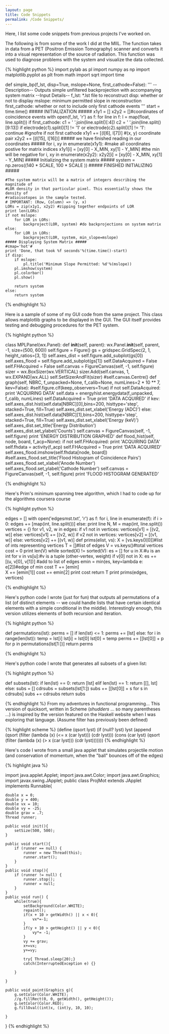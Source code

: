 ```yaml
---
layout: page
title: Code Snippets
permalink: /Code Snippets/
---
```


Here, I list some code snippets from previous projects I've worked on. 

The following is from some of the work I did at the MIIL. The function takes in 
data from a PET (Positron Emission Tomography) scanner and converts it into a 
visual representation of the source of radiation. This function was used to
diagnose problems with the system and visualize the data collected.

{% highlight python %}
import pylab as pl
import numpy as np
import matplotlib.pyplot as plt
from math import sqrt
import time

def simple_bp(f_lst, disp=True, mslope=None, first_cathode=False):
    '''
    --Description--
    Outputs simple unfiltered backprojection
    with accompanying system matrix
    --Input Details--
    f_lst: *.lst file to reconstruct
    disp: whether or not to display
    mslope: minimum permitted slope in reconstruction
    first_cathode: whether or not to include only first cathode events
    '''
    start = time.time()
    ##### INITIALIZATION #####
    x1y1 = []
    x2y2 = []#coordinates of coincidence events
    with open(f_lst, 'r') as f:
        for line in f:
            l = map(float, line.split())
            if first_cathode:
                c1 = ' '.join(line.split()[:4])
                c2 = ' '.join(line.split()[9:13])
                if electrode(c1).split()[1] != '1' or electrode(c2).split()[1] != '1':
                    continue
                    #ignofre if not first cathode
            x1y1 += [(l[6], l[7])] #(x, y) coordinate pair
            x2y2 += [(l[15], l[16])]
    ##### we have finished reading in our coordinates #####
    for i, xy in enumerate(x1y1): #make all coordinates postive for matrix indices
        x1y1[i] = [xy[0] - X_MIN, xy[1] - Y_MIN] #the min will be negative 
    for i, xy in enumerate(x2y2):
        x2y2[i] = [xy[0] - X_MIN, xy[1] - Y_MIN]
    ##### Initializing the system matrix #####
    system = np.zeros((140 * SCALE, 100 * SCALE ))
    ##### FINISHED INITIALIZING #####
     
    #The system matrix will be a matrix of integers describing the magnitude of
    #LOR density in that particular pixel. This essentially shows the density of
    #radioisotopes in the sample tested.
    # IMPORTANT: (Row, Column) => (y, x)
    LORs = zip(x1y1, x2y2) #zipping together endpoints of LOR
    print len(LORs)
    if not mslope:
        for LOR in LORs:
            backproject(LOR, system) #do backprojections on system matrix
    else:
        for LOR in LORs:
            backproject(LOR, system, min_slope=mslope)
    ##### Displaying System Matrix #####
    #cmap='hot'#
    print 'Done, that took %f seconds'%(time.time()-start)
    if disp:
        if mslope:
            pl.title('Minimum Slope Permitted: %d'%(mslope))
        pl.imshow(system)
        pl.colorbar()
        pl.show()
         
        return system
    else:
        return system
{% endhighlight %}

Here is a sample of some of my GUI code from the same project. This class allows matplotlib graphs
to be displayed in the GUI. The GUI itself provides testing and debugging procedures for the PET system. 

{% highlight python %}

class MPLPanel(wx.Panel):
    def __init__(self, parent):
        wx.Panel.__init__(self, parent, -1, size=(500, 600))
        self.figure = Figure()
        gs = gridspec.GridSpec(2, 1, height_ratios=[3, 1])
        self.axes_dist = self.figure.add_subplot(gs[0])
        self.axes_flood = self.figure.add_subplot(gs[1])
        self.DataAcquired = False
        self.FHAcquired = False
        self.canvas = FigureCanvas(self, -1, self.figure)
        sizer = wx.BoxSizer(wx.VERTICAL)
        sizer.Add(self.canvas, 1, wx.EXPAND|wx.ALL)
        self.SetSizerAndFit(sizer)
        #self.canvas.Centre()
    def graph(self, NBRC, f_unpacked=None, f_calib=None, numLines=2 * 10 ** 7, kev=False):
        #self.figure.clf(keep_observers=True)
        if not self.DataAcquired:
            print 'ACQUIRING DATA'
            self.data = energyhist.energydata(f_unpacked, f_calib, numLines)
            self.DataAcquired = True
            print 'DATA ACQUIRED'
        if kev:
            self.axes_dist.hist(self.data[NBRC][0],bins=200, histtype='step', stacked=True, fill=True)
            self.axes_dist.set_xlabel('Energy (ADC)')
        else:
            self.axes_dist.hist(self.data[NBRC][1],bins=200, histtype='step', stacked=True, fill=True)
            self.axes_dist.set_xlabel('Energy (keV)')
        self.axes_dist.set_title('Energy Distribution')
        self.axes_dist.set_ylabel('Counts')
        self.canvas = FigureCanvas(self, -1, self.figure)
        print 'ENERGY DISTRIBUTION GRAPHED'
    def flood_hist(self, node, board, f_acp=None):
        if not self.FHAcquired:
            print 'ACQUIRING DATA'
            self.fhdata = activity(f_acp)
            self.FHAcquired = True
            print 'DATA ACQUIRED'
        self.axes_flood.imshow(self.fhdata[node, board])
        #self.axes_flood.set_title('Flood Histogram of Coincidence Pairs')
        self.axes_flood.set_xlabel('Anode Number')
        self.axes_flood.set_ylabel('Cathode Number')
        self.canvas = FigureCanvas(self, -1, self.figure)
        print 'FLOOD HISTOGRAM GENERATED'

{% endhighlight %}

Here's Prim's minimum spanning tree algorithm, which I had to code up for the algorithms coursera course

{% highlight python %}

edges = []
with open('edgesmst.txt', 'r') as f:
    for i, line in enumerate(f):
        if i > 0:
            edges += [map(int, line.split())]
        else:
            print line
            N, M = map(int, line.split())
vertices = {}
for v1, v2, w in edges:
    if v1 not in vertices:
        vertices[v1] = [(v2, w)]
    else:
        vertices[v1] += [(v2, w)]
    if v2 not in vertices:
        vertices[v2] = [(v1, w)]
    else:
        vertices[v2] += [(v1, w)]
def prims(elist, vs):
    X = [vs.keys()[0]]#list of ints representing vertices
    T = []#list of edges
    V = vs.keys()#total vertices
    cost = 0
    print len(V)
    while sorted(X) != sorted(V):
        es = []
        for u in X:#u is an int
            for v in vs[u]:#v is a tuple (other-vertex, weight)
                if v[0] not in X:
                    es += [(u, v[0], v[1])]
                    #add to list of edges
        emin = min(es, key=lambda e: e[2])#edge of min cost
        T += [emin]                   
        X += [emin[1]]
        cost += emin[2]
    print cost
    return T
print prims(edges, vertices) 

{% endhighlight %}

Here's python code I wrote (just for fun) that outputs all permutations of a list (of distinct elements
-- we could handle lists that have certain identical elements with a simple conditional in the middle).
Interestingly enough, this version utilizes elements of both recursion and iteration. 

{% highlight python %}

def permutations(lst):
    perms = []
    if len(lst) <= 1:
        perms += [lst]
    else:
        for i in range(len(lst)):
            temp = lst[i]
            lst[i] = lst[0]
            lst[0] = temp
            perms += [[lst[0]] + p for p in permutations(lst[1:])]
    return perms

{% endhighlight %}

Here's python code I wrote that generates all subsets of a given list:

{% highlight python %}

def subsets(lst):
    if len(lst) == 0:
        return [lst]
    elif len(lst) == 1:
        return [[], lst]
    else:
        subs = []
        cdrsubs = subsets(lst[1:])
        subs += [[lst[0]] + s for s in cdrsubs]
        subs += cdrsubs
        return subs

{% endhighlight %}
From my adventures in functional programming... This version of quicksort, written in Scheme (*shudders*
... so many parentheses ...) is inspired by the version featured
on the Haskell website when I was exploring that language. (Assume filter has previously been defined)

{% highlight scheme %}
(define (qsort lyst)
  (if (null? lyst)
      lyst
      (append (qsort (filter (lambda (x) (<= x (car lyst))) (cdr lyst)))
              (cons (car lyst)
                    (qsort (filter (lambda (x) (> x (car lyst))) (cdr lyst)))))))
{% endhighlight %}

Here's code I wrote from a small java applet that simulates projectile motion (and conservation of momentum, when the 
"ball" bounces off of the edges)

{% highlight java %}

import java.applet.Applet;
import java.awt.Color;
import java.awt.Graphics;
import javax.swing.JApplet;
public class ProjMot extends JApplet implements Runnable{
	
	double x = 0; 
	double y = 400; 
	double vx = 10; 
	double vy = -25; 
	double grav = .7;  
	Thread runner; 
	
	public void init(){
		setSize(500, 500); 
	}
	
	public void start(){
		if (runner == null) {
			runner = new Thread(this);
			runner.start();
		}
	}
	public void stop(){
		if (runner != null) {
			runner.stop();
			runner = null;
		}
	}
	public void run() {
		while(true){
			setBackground(Color.WHITE); 
			repaint(); 
			if(x + 10 > getWidth() || x < 0){
				vx*=-1; 
			}
			if(y + 10 > getHeight() || y < 0){
				vy*= -1; 
			}
			vy += grav; 
			x+=vx; 
			y+=vy; 
			
			try{ Thread.sleep(20);}
			catch(InterruptedException e) {}
			
		}
		
	}
	
	public void paint(Graphics g){
		g.setColor(Color.WHITE); 
		//g.fillRect(0, 0, getWidth(), getHeight()); 
		g.setColor(Color.RED); 
		g.fillOval((int)x, (int)y, 10, 10);

	}
}
{% endhighlight %}